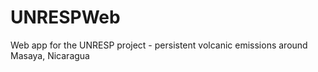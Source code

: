# UNRESPWeb
Web app for the UNRESP project - persistent volcanic emissions around Masaya, Nicaragua
